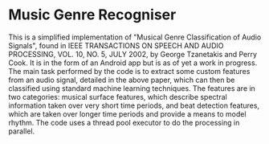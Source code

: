 # Music Genre Recogniser
This is a simplified implementation of "Musical Genre Classification of Audio Signals", found in IEEE TRANSACTIONS ON SPEECH AND AUDIO PROCESSING, VOL. 10, NO. 5, JULY 2002, by George Tzanetakis and Perry Cook. It is in the form of an Android app but is as of yet a work in progress. The main task performed by the code is to extract some custom features from an audio signal, detailed in the above paper, which can then be classified using standard machine learning techniques. The features are in two categories: musical surface features, which describe spectral information taken over very short time periods, and beat detection features, which are taken over longer time periods and provide a means to model rhythm. The code uses a thread pool executor to do the processing in parallel.
